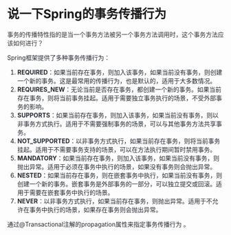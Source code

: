 # 说一下Spring的事务传播行为

<font style="color:rgb(51, 51, 51);">事务的传播特性指的是当一个事务方法被另一个事务方法调用时，这个事务方法应该如何进行？ </font>

<font style="color:rgb(36, 41, 47);"> Spring框架提供了多种事务传播行为：</font>

1. **<font style="color:rgb(36, 41, 47);">REQUIRED</font>**<font style="color:rgb(36, 41, 47);">：如果当前存在事务，则加入该事务，如果当前没有事务，则创建一个新的事务。这是最常用的传播行为，也是默认的，适用于大多数情况。</font>
2. **<font style="color:rgb(36, 41, 47);">REQUIRES_NEW</font>**<font style="color:rgb(36, 41, 47);">：无论当前是否存在事务，都创建一个新的事务。如果当前存在事务，则将当前事务挂起。适用于需要独立事务执行的场景，不受外部事务的影响。</font>
3. **<font style="color:rgb(36, 41, 47);">SUPPORTS</font>**<font style="color:rgb(36, 41, 47);">：如果当前存在事务，则加入该事务，如果当前没有事务，则以非事务方式执行。适用于不需要强制事务的场景，可以与其他事务方法共享事务。</font>
4. **<font style="color:rgb(36, 41, 47);">NOT_SUPPORTED</font>**<font style="color:rgb(36, 41, 47);">：以非事务方式执行，如果当前存在事务，则将当前事务挂起。适用于不需要事务支持的场景，可以在方法执行期间暂时禁用事务。</font>
5. **<font style="color:rgb(36, 41, 47);">MANDATORY</font>**<font style="color:rgb(36, 41, 47);">：如果当前存在事务，则加入该事务，如果当前没有事务，则抛出异常。适用于必须在事务中执行的场景，如果没有事务则会抛出异常。</font>
6. **<font style="color:rgb(36, 41, 47);">NESTED</font>**<font style="color:rgb(36, 41, 47);">：如果当前存在事务，则在嵌套事务中执行，如果当前没有事务，则创建一个新的事务。嵌套事务是外部事务的一部分，可以独立提交或回滚。适用于需要在嵌套事务中执行的场景。</font>
7. **<font style="color:rgb(36, 41, 47);">NEVER</font>**<font style="color:rgb(36, 41, 47);">：以非事务方式执行，如果当前存在事务，则抛出异常。适用于不允许在事务中执行的场景，如果存在事务则会抛出异常。</font>

<font style="color:rgb(36, 41, 47);">通过@Transactional注解的propagation属性来指定事务传播行为 。</font>


